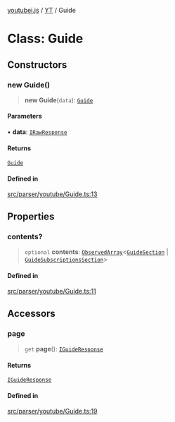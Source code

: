 [youtubei.js](../../../README.md) / [YT](../README.md) / Guide

# Class: Guide

## Constructors

### new Guide()

> **new Guide**(`data`): [`Guide`](Guide.md)

#### Parameters

• **data**: [`IRawResponse`](../../APIResponseTypes/interfaces/IRawResponse.md)

#### Returns

[`Guide`](Guide.md)

#### Defined in

[src/parser/youtube/Guide.ts:13](https://github.com/LuanRT/YouTube.js/blob/fc5571629eca037af7de03f4b903da6add1f300b/src/parser/youtube/Guide.ts#L13)

## Properties

### contents?

> `optional` **contents**: [`ObservedArray`](../../Helpers/type-aliases/ObservedArray.md)\<[`GuideSection`](../../YTNodes/classes/GuideSection.md) \| [`GuideSubscriptionsSection`](../../YTNodes/classes/GuideSubscriptionsSection.md)\>

#### Defined in

[src/parser/youtube/Guide.ts:11](https://github.com/LuanRT/YouTube.js/blob/fc5571629eca037af7de03f4b903da6add1f300b/src/parser/youtube/Guide.ts#L11)

## Accessors

### page

> `get` **page**(): [`IGuideResponse`](../../APIResponseTypes/type-aliases/IGuideResponse.md)

#### Returns

[`IGuideResponse`](../../APIResponseTypes/type-aliases/IGuideResponse.md)

#### Defined in

[src/parser/youtube/Guide.ts:19](https://github.com/LuanRT/YouTube.js/blob/fc5571629eca037af7de03f4b903da6add1f300b/src/parser/youtube/Guide.ts#L19)

